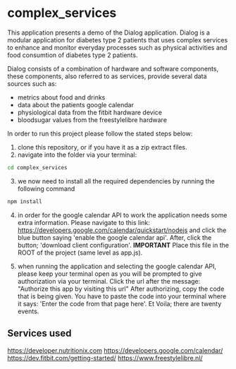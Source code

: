 # complex_services

This application presents a demo of the Dialog application. Dialog is a modular application for diabetes type 2 patients that uses complex services to enhance and monitor everyday processes such as physical activities and food consumtion of diabetes type 2 patients.

Dialog consists of a combination of hardware and software components, these components, also referred to as services, provide several data sources such as:

- metrics about food and drinks
- data about the patients google calendar
- physiological data from the fitbit hardware device
- bloodsugar values from the freestylelibre hardware 

In order to run this project please follow the stated steps below:

1. clone this repository, or if you have it as a zip extract files.
2. navigate into the folder via your terminal:

```bash
cd complex_services
```

3. we now need to install all the required dependencies by running the following command
```bash
npm install
```

4. in order for the google calendar API to work the application needs some extra information. 
Please navigate to this link: https://developers.google.com/calendar/quickstart/nodejs and click the blue button saying 'enable the google calendar api'.
After, click the button; 'download client configuration'. **IMPORTANT** Place this file in the ROOT of the project (same level as app.js).

5. when running the application and selecting the google calendar API, please keep your terminal open as you will be prompted to give authorization via
your terminal. Click the url after the message: "Authorize this app by visiting this url" After authorizing, copy the code that is being given. You have to paste the code into your terminal where it says: 'Enter the code from that page here'. Et Voila; there are twenty events.

## Services used
https://developer.nutritionix.com
https://developers.google.com/calendar/
https://dev.fitbit.com/getting-started/
https://www.freestylelibre.nl/

